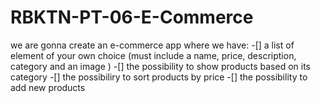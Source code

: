# RBKTN-PT-06-E-Commerce

we are gonna create an e-commerce app where we have:
-[] a list of element of your own choice (must include a name, price, description, category and an image )
-[] the possibility to show products based on its category
-[] the possibiliry to sort products by price
-[] the possibility to add new products
